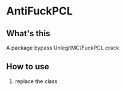 # AntiFuckPCL

## What's this

A package bypass UnlegitMC/FuckPCL crack

## How to use

1. replace the class
